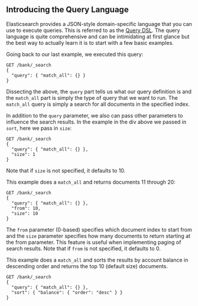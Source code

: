## Introducing the Query Language

Elasticsearch provides a JSON-style domain-specific language that you can use to execute queries. This is referred to as the [Query DSL](https://www.elastic.co/guide/en/elasticsearch/reference/5.4/query-dsl.html). The query language is quite comprehensive and can be intimidating at first glance but the best way to actually learn it is to start with a few basic examples.

Going back to our last example, we executed this query:
    
    
    GET /bank/_search
    {
      "query": { "match_all": {} }
    }

Dissecting the above, the `query` part tells us what our query definition is and the `match_all` part is simply the type of query that we want to run. The `match_all` query is simply a search for all documents in the specified index.

In addition to the `query` parameter, we also can pass other parameters to influence the search results. In the example in the div above we passed in `sort`, here we pass in `size`:
    
    
    GET /bank/_search
    {
      "query": { "match_all": {} },
      "size": 1
    }

Note that if `size` is not specified, it defaults to 10.

This example does a `match_all` and returns documents 11 through 20:
    
    
    GET /bank/_search
    {
      "query": { "match_all": {} },
      "from": 10,
      "size": 10
    }

The `from` parameter (0-based) specifies which document index to start from and the `size` parameter specifies how many documents to return starting at the from parameter. This feature is useful when implementing paging of search results. Note that if `from` is not specified, it defaults to 0.

This example does a `match_all` and sorts the results by account balance in descending order and returns the top 10 (default size) documents.
    
    
    GET /bank/_search
    {
      "query": { "match_all": {} },
      "sort": { "balance": { "order": "desc" } }
    }
